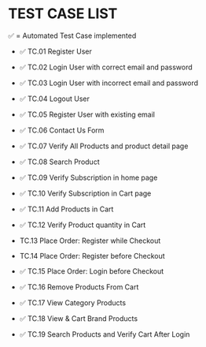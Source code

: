# TEST CASE LIST

✅ = Automated Test Case implemented

- ✅ TC.01 Register User
- ✅ TC.02 Login User with correct email and password
- ✅ TC.03 Login User with incorrect email and password
- ✅ TC.04 Logout User
- ✅ TC.05 Register User with existing email

- ✅ TC.06 Contact Us Form
- ✅ TC.07 Verify All Products and product detail page
- ✅ TC.08 Search Product
- ✅ TC.09 Verify Subscription in home page
- ✅ TC.10 Verify Subscription in Cart page

- ✅ TC.11 Add Products in Cart
- ✅ TC.12 Verify Product quantity in Cart
- TC.13 Place Order: Register while Checkout
- TC.14 Place Order: Register before Checkout
- ✅ TC.15 Place Order: Login before Checkout

- ✅ TC.16 Remove Products From Cart
- ✅ TC.17 View Category Products
- ✅ TC.18 View & Cart Brand Products
- ✅ TC.19 Search Products and Verify Cart After Login
